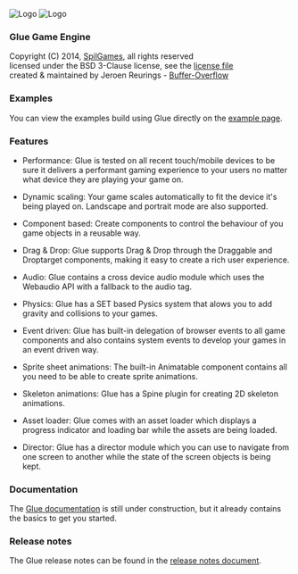 ![Logo](https://raw.github.com/spilgames/glue/master/img/header.png)
![Logo](https://raw.github.com/spilgames/glue/master/img/glue-logo.jpg)
### Glue Game Engine
Copyright (C) 2014, [SpilGames](http://www.spilgames.com), all rights reserved   
licensed under the BSD 3-Clause license, see the [license file](https://github.com/spilgames/5-glue-engine/blob/master/LICENSE)  
created & maintained by Jeroen Reurings - [Buffer-Overflow](https://github.com/Buffer-Overflow)  

### Examples
You can view the examples build using Glue directly on the [example page](https://rawgithub.com/spilgames/glue/master/example/index.html).

### Features
* Performance: Glue is tested on all recent touch/mobile devices to be sure it delivers a performant gaming experience to your users no matter what device they are playing your game on.

* Dynamic scaling: Your game scales automatically to fit the device it's being played on. Landscape and portrait mode are also supported.

* Component based: Create components to control the behaviour of you game objects in a reusable way.

* Drag & Drop: Glue supports Drag & Drop through the Draggable and Droptarget components, making it easy to create a rich user experience.

* Audio: Glue contains a cross device audio module which uses the Webaudio API with a fallback to the audio tag.

* Physics: Glue has a SET based Pysics system that alows you to add gravity and collisions to your games.

* Event driven: Glue has built-in delegation of browser events to all game components and also contains system events to develop your games in an event driven way.

* Sprite sheet animations: The built-in Animatable component contains all you need to be able to create sprite animations.

* Skeleton animations: Glue has a Spine plugin for creating 2D skeleton animations.

* Asset loader: Glue comes with an asset loader which displays a progress indicator and loading bar while the assets are being loaded.

* Director: Glue has a director module which you can use to navigate from one screen to another while the state of the screen objects is being kept.

### Documentation
The [Glue documentation](http://spilgames.github.io/glue) is still under construction, but it already contains the basics to get you started.

### Release notes
The Glue release notes can be found in the [release notes document](https://github.com/spilgames/glue/blob/master/RELEASE.md).
